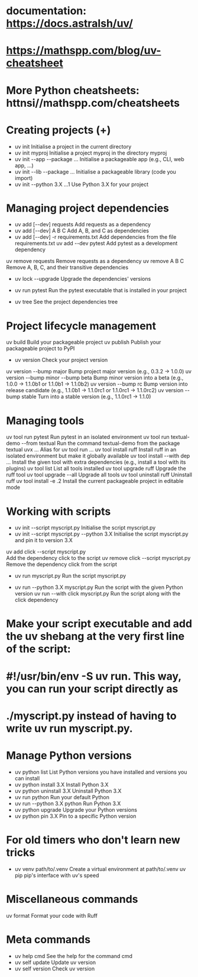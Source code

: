 # documentation: https://docs.astralsh/uv/
# https://mathspp.com/blog/uv-cheatsheet
# More Python cheatsheets: httnsi//mathspp.com/cheatsheets

# Creating projects (+)

+ uv init                     Initialise a project in the current directory
+ uv init myproj              Initialise a project myproj in the directory myproj
+ uv init --app --package ... Initialise a packageable app (e.g., CLI, web app, ...)
+ uv init --lib --package ... Initialise a packageable library (code you import)
+ uv init --python 3.X ...1   Use Python 3.X for your project

# Managing project dependencies

+ uv add [--dev] requests             Add requests as a dependency
+ uv add [--dev] A B C                Add A, B, and C as dependencies
+ uv add [--dev] -r requirements.txt  Add dependencies from the file requirements.txt
uv add --dev pytest         Add pytest as a development dependency

uv remove requests          Remove requests as a dependency
uv remove A B C             Remove A, B, C, and their transitive dependencies

+ uv lock --upgrade           Upgrade the dependencies' versions

+ uv run pytest               Run the pytest executable that is installed in your project

+ uv tree                     See the project dependencies tree

# Project lifecycle management

uv build                    Build your packageable project
uv publish                  Publish your packageable project to PyPI

+ uv version                  Check your project version

uv version --bump major     Bump project major version (e.g., 0.3.2 -> 1.0.0)
uv version --bump minor --bump beta 
                            Bump minor version into a beta (e.g., 1.0.0 -> 1.1.0b1 or 1.1.0b1 -> 1.1.0b2)
uv version --bump rc        Bump version into release candidate (e.g., 1.1.0b1 -> 1.1.0rc1 or 1.1.0rc1 -> 1.1.0rc2)
uv version --bump stable    Turn into a stable version (e.g., 1.1.0rc1 -> 1.1.0)

# Managing tools

uv tool run pytest          Run pytest in an isolated environment
uv tool run textual-demo --from textual 
                            Run the command textual-demo from the package textual
uvx ...                     Alias for uv tool run ...
uv tool install ruff        Install ruff in an isolated environment but make it globally available
uv tool install --with dep ... 
                            Install the given tool with extra dependencies (e.g., install a tool with its plugins)
uv tool list                List all tools installed
uv tool upgrade ruff        Upgrade the ruff tool
uv tool upgrade --all       Upgrade all tools
uv tool uninstall ruff      Uninstall ruff
uv tool install -e .2       Install the current packageable project in editable mode

# Working with scripts

+ uv init --script myscript.py 
                            Initialise the script myscript.py
+ uv init --script myscript.py --python 3.X 
                            Initialise the script myscript.py and pin it to version 3.X

uv add click --script myscript.py  
                            Add the dependency click to the script
uv remove click --script myscript.py
                            Remove the dependency click from the script

+ uv run myscript.py          Run the script myscript.py

+ uv run --python 3.X myscript.py 
                            Run the script with the given Python version
uv run --with click myscript.py 
                            Run the script along with the click dependency

# Make your script executable and add the uv shebang at the very first line of the script: 
#     #!/usr/bin/env -S uv run. This way, you can run your script directly as 
#     ./myscript.py instead of having to write uv run myscript.py.

# Manage Python versions

+ uv python list              List Python versions you have installed and versions you can install
+ uv python install 3.X       Install Python 3.X
+ uv python uninstall 3.X     Uninstall Python 3.X
+ uv run python               Run your default Python
+ uv run --python 3.X python  Run Python 3.X
+ uv python upgrade           Upgrade your Python versions
+ uv python pin 3.X           Pin to a specific Python version

# For old timers who don't learn new tricks

+ uv venv path/to/.venv       Create a virtual environment at path/to/.venv
uv pip                      pip's interface with uv's speed

# Miscellaneous commands

uv format                   Format your code with Ruff

# Meta commands

+ uv help cmd                 See the help for the command cmd
+ uv self update              Update uv version
+ uv self version             Check uv version
